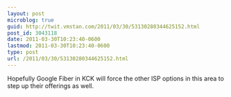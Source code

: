 ```yaml
---
layout: post
microblog: true
guid: http://twit.vmstan.com/2011/03/30/53130280344625152.html
post_id: 3043118
date: 2011-03-30T10:23:40-0600
lastmod: 2011-03-30T10:23:40-0600
type: post
url: /2011/03/30/53130280344625152.html
---
```

Hopefully Google Fiber in KCK will force the other ISP options in this area to step up their offerings as well.
